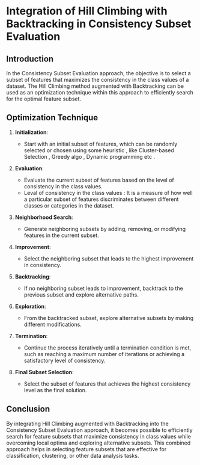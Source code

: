# Integration of Hill Climbing with Backtracking in Consistency Subset Evaluation

## Introduction

In the Consistency Subset Evaluation approach, the objective is to select a subset of features that maximizes the consistency in the class values of a dataset. The Hill Climbing method augmented with Backtracking can be used as an optimization technique within this approach to efficiently search for the optimal feature subset.

## Optimization Technique

1. **Initialization**:
   - Start with an initial subset of features, which can be randomly selected or chosen using some heuristic , like Cluster-based Selection , Greedy algo  , Dynamic programming etc  .
     

2. **Evaluation**:
   - Evaluate the current subset of features based on the level of consistency in the class values.
   - Leval of consistency in the class values : It is a measure of how well a particular subset of features discriminates between different classes or categories in the dataset. 

3. **Neighborhood Search**:
   - Generate neighboring subsets by adding, removing, or modifying features in the current subset.

4. **Improvement**:
   - Select the neighboring subset that leads to the highest improvement in consistency.

5. **Backtracking**:
   - If no neighboring subset leads to improvement, backtrack to the previous subset and explore alternative paths.

6. **Exploration**:
   - From the backtracked subset, explore alternative subsets by making different modifications.

7. **Termination**:
   - Continue the process iteratively until a termination condition is met, such as reaching a maximum number of iterations or achieving a satisfactory level of consistency.

8. **Final Subset Selection**:
   - Select the subset of features that achieves the highest consistency level as the final solution.

## Conclusion

By integrating Hill Climbing augmented with Backtracking into the Consistency Subset Evaluation approach, it becomes possible to efficiently search for feature subsets that maximize consistency in class values while overcoming local optima and exploring alternative subsets. This combined approach helps in selecting feature subsets that are effective for classification, clustering, or other data analysis tasks.
